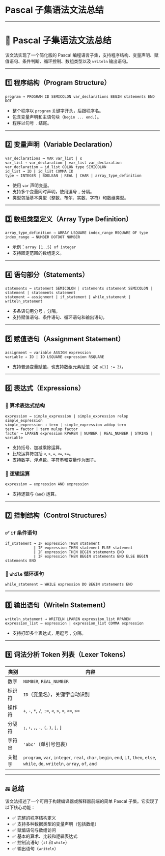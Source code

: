 # Pascal 子集语法文法总结
---

# 🧮 Pascal 子集语法文法总结

该文法实现了一个简化版的 Pascal 编程语言子集，支持程序结构、变量声明、赋值语句、条件判断、循环控制、数组类型以及 `writeln` 输出语句。

---

## 1️⃣ 程序结构（Program Structure）

```ebnf
program → PROGRAM ID SEMICOLON var_declarations BEGIN statements END DOT
```

- 整个程序以 `program` 关键字开头，后跟程序名。
- 包含变量声明和主语句块（`begin ... end.`）。
- 程序以句号 `.` 结尾。

---

## 2️⃣ 变量声明（Variable Declaration）

```ebnf
var_declarations → VAR var_list | ε
var_list → var_declaration | var_list var_declaration
var_declaration → id_list COLON type SEMICOLON
id_list → ID | id_list COMMA ID
type → INTEGER | BOOLEAN | REAL | CHAR | array_type_definition
```

- 使用 `var` 声明变量。
- 支持多个变量同时声明，使用逗号 `,` 分隔。
- 类型包括基本类型（整数、布尔、实数、字符）和数组类型。

---

## 3️⃣ 数组类型定义（Array Type Definition）

```ebnf
array_type_definition → ARRAY LSQUARE index_range RSQUARE OF type
index_range → NUMBER DOTDOT NUMBER
```

- 示例：`array [1..5] of integer`
- 支持固定范围的数组定义。

---

## 4️⃣ 语句部分（Statements）

```ebnf
statements → statement SEMICOLON | statements statement SEMICOLON | statement | statements statement
statement → assignment | if_statement | while_statement | writeln_statement
```

- 多条语句用分号 `;` 分隔。
- 支持赋值语句、条件语句、循环语句和输出语句。

---

## 5️⃣ 赋值语句（Assignment Statement）

```ebnf
assignment → variable ASSIGN expression
variable → ID | ID LSQUARE expression RSQUARE
```

- 支持普通变量赋值，也支持数组元素赋值（如 `a[1] := 2`）。

---

## 6️⃣ 表达式（Expressions）

### 📌 算术表达式结构

```ebnf
expression → simple_expression | simple_expression relop simple_expression
simple_expression → term | simple_expression addop term
term → factor | term mulop factor
factor → LPAREN expression RPAREN | NUMBER | REAL_NUMBER | STRING | variable
```

- 支持括号、加减乘除运算。
- 比较运算符包括 `<`, `>`, `=`, `<=`, `>=`。
- 支持数字、浮点数、字符串和变量作为因子。

### 📌 逻辑运算

```ebnf
expression → expression AND expression
```

- 支持逻辑与 (`and`) 运算。

---

## 7️⃣ 控制结构（Control Structures）

### ✅ `if` 条件语句

```ebnf
if_statement → IF expression THEN statement
             | IF expression THEN statement ELSE statement
             | IF expression THEN BEGIN statements END
             | IF expression THEN BEGIN statements END ELSE BEGIN statements END
```

### 🔁 `while` 循环语句

```ebnf
while_statement → WHILE expression DO BEGIN statements END
```

---

## 8️⃣ 输出语句（Writeln Statement）

```ebnf
writeln_statement → WRITELN LPAREN expression_list RPAREN
expression_list → expression | expression_list COMMA expression
```

- 支持打印多个表达式，用逗号 `,` 分隔。

---

## 9️⃣ 词法分析 Token 列表（Lexer Tokens）

| 类别   | 内容                                                                                                                              |
| ------ | --------------------------------------------------------------------------------------------------------------------------------- |
| 数字   | `NUMBER`, `REAL_NUMBER`                                                                                                           |
| 标识符 | `ID`（变量名），关键字自动识别                                                                                                    |
| 操作符 | `+`, `-`, `*`, `/`, `:=`, `<`, `>`, `=`, `<=`, `>=`                                                                               |
| 分隔符 | `;`, `:`, `,`, `.`, `(`, `)`, `[`, `]`                                                                                            |
| 字符串 | `'abc'`（单引号包裹）                                                                                                             |
| 关键字 | `program`, `var`, `integer`, `real`, `char`, `begin`, `end`, `if`, `then`, `else`, `while`, `do`, `writeln`, `array`, `of`, `and` |

---

## 🔚 总结

该文法描述了一个可用于构建编译器或解释器前端的简单 Pascal 子集。它实现了以下核心功能：

- ✅ 完整的程序结构定义
- ✅ 支持多种数据类型的变量声明（包括数组）
- ✅ 赋值语句与数组访问
- ✅ 基本的算术、比较和逻辑表达式
- ✅ 控制流语句（`if` 和 `while`）
- ✅ 输出语句（`writeln`）
